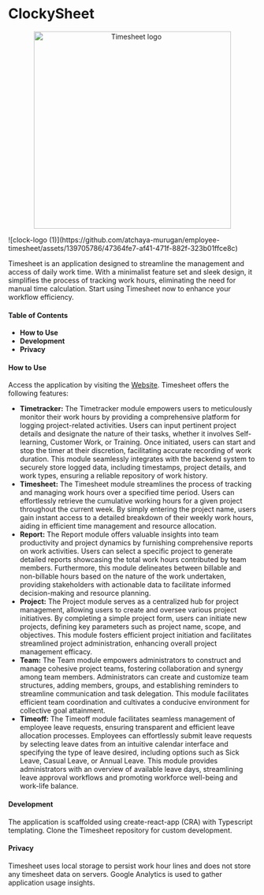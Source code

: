 # ClockySheet
<p align="center">
   <a href="assets/clock-logo (1).jpg" rel="noopener" target="_blank"><img width="400" src="timesheet_logo.png" alt="Timesheet logo"></a>
   
</p>
![clock-logo (1)](https://github.com/atchaya-murugan/employee-timesheet/assets/139705786/47364fe7-af41-471f-882f-323b01ffce8c)

Timesheet is an application designed to streamline the management and access of daily work time. With a minimalist feature set and sleek design, it simplifies the process of tracking work hours, eliminating the need for manual time calculation. Start using Timesheet now to enhance your workflow efficiency.

#### Table of Contents
- **How to Use**
- **Development**
- **Privacy**

#### How to Use
Access the application by visiting the [Website](https://timesheet.js.org). Timesheet offers the following features:

- **Timetracker:** The Timetracker module empowers users to meticulously monitor their work hours by providing a comprehensive platform for logging project-related activities. Users can input pertinent project details and designate the nature of their tasks, whether it involves Self-learning, Customer Work, or Training. Once initiated, users can start and stop the timer at their discretion, facilitating accurate recording of work duration. This module seamlessly integrates with the backend system to securely store logged data, including timestamps, project details, and work types, ensuring a reliable repository of work history.
- **Timesheet:** The Timesheet module streamlines the process of tracking and managing work hours over a specified time period. Users can effortlessly retrieve the cumulative working hours for a given project throughout the current week. By simply entering the project name, users gain instant access to a detailed breakdown of their weekly work hours, aiding in efficient time management and resource allocation.
- **Report:** The Report module offers valuable insights into team productivity and project dynamics by furnishing comprehensive reports on work activities. Users can select a specific project to generate detailed reports showcasing the total work hours contributed by team members. Furthermore, this module delineates between billable and non-billable hours based on the nature of the work undertaken, providing stakeholders with actionable data to facilitate informed decision-making and resource planning.
- **Project:** The Project module serves as a centralized hub for project management, allowing users to create and oversee various project initiatives. By completing a simple project form, users can initiate new projects, defining key parameters such as project name, scope, and objectives. This module fosters efficient project initiation and facilitates streamlined project administration, enhancing overall project management efficacy.
- **Team:** The Team module empowers administrators to construct and manage cohesive project teams, fostering collaboration and synergy among team members. Administrators can create and customize team structures, adding members, groups, and establishing reminders to streamline communication and task delegation. This module facilitates efficient team coordination and cultivates a conducive environment for collective goal attainment.
- **Timeoff:** The Timeoff module facilitates seamless management of employee leave requests, ensuring transparent and efficient leave allocation processes. Employees can effortlessly submit leave requests by selecting leave dates from an intuitive calendar interface and specifying the type of leave desired, including options such as Sick Leave, Casual Leave, or Annual Leave. This module provides administrators with an overview of available leave days, streamlining leave approval workflows and promoting workforce well-being and work-life balance.


#### Development
The application is scaffolded using create-react-app (CRA) with Typescript templating. Clone the Timesheet repository for custom development.

#### Privacy
Timesheet uses local storage to persist work hour lines and does not store any timesheet data on servers. Google Analytics is used to gather application usage insights.
